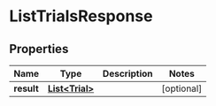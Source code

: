 

# ListTrialsResponse


## Properties

| Name | Type | Description | Notes |
|------------ | ------------- | ------------- | -------------|
|**result** | [**List&lt;Trial&gt;**](Trial.md) |  |  [optional] |



